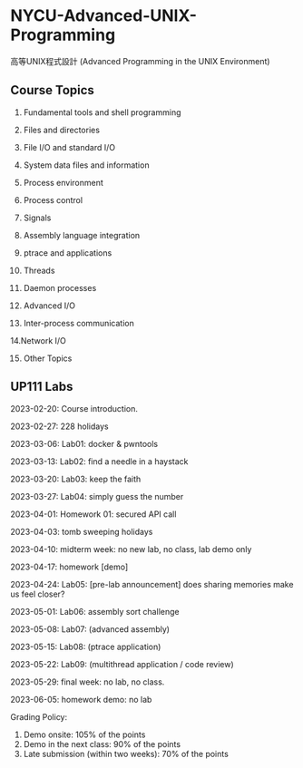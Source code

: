 # NYCU-Advanced-UNIX-Programming
高等UNIX程式設計 (Advanced Programming in the UNIX Environment)

## Course Topics
1. Fundamental tools and shell programming

2. Files and directories

3. File I/O and standard I/O

4. System data files and information

5. Process environment

6. Process control

7. Signals

8. Assembly language integration

9. ptrace and applications

10. Threads

11. Daemon processes

12. Advanced I/O

13. Inter-process communication

14.Network I/O

15. Other Topics


## UP111 Labs
2023-02-20: Course introduction.

2023-02-27: 228 holidays

2023-03-06: Lab01: docker & pwntools

2023-03-13: Lab02: find a needle in a haystack

2023-03-20: Lab03: keep the faith

2023-03-27: Lab04: simply guess the number

2023-04-01: Homework 01: secured API call

2023-04-03: tomb sweeping holidays

2023-04-10: midterm week: no new lab, no class, lab demo only

2023-04-17: homework [demo]

2023-04-24: Lab05: [pre-lab announcement] does sharing memories make us feel closer?

2023-05-01: Lab06: assembly sort challenge

2023-05-08: Lab07: (advanced assembly)

2023-05-15: Lab08: (ptrace application)

2023-05-22: Lab09: (multithread application / code review)

2023-05-29: final week: no lab, no class.

2023-06-05: homework demo: no lab

Grading Policy:

1. Demo onsite: 105% of the points
2. Demo in the next class: 90% of the points
3. Late submission (within two weeks): 70% of the points
